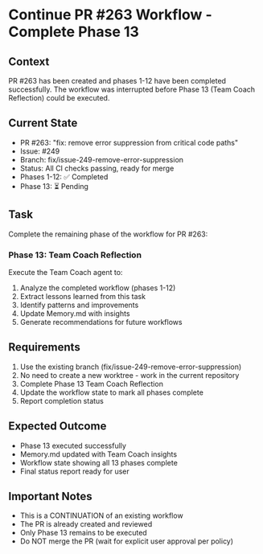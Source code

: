 # Continue PR #263 Workflow - Complete Phase 13

## Context
PR #263 has been created and phases 1-12 have been completed successfully. The workflow was interrupted before Phase 13 (Team Coach Reflection) could be executed.

## Current State
- PR #263: "fix: remove error suppression from critical code paths"
- Issue: #249
- Branch: fix/issue-249-remove-error-suppression
- Status: All CI checks passing, ready for merge
- Phases 1-12: ✅ Completed
- Phase 13: ⏳ Pending

## Task
Complete the remaining phase of the workflow for PR #263:

### Phase 13: Team Coach Reflection
Execute the Team Coach agent to:
1. Analyze the completed workflow (phases 1-12)
2. Extract lessons learned from this task
3. Identify patterns and improvements
4. Update Memory.md with insights
5. Generate recommendations for future workflows

## Requirements
1. Use the existing branch (fix/issue-249-remove-error-suppression)
2. No need to create a new worktree - work in the current repository
3. Complete Phase 13 Team Coach Reflection
4. Update the workflow state to mark all phases complete
5. Report completion status

## Expected Outcome
- Phase 13 executed successfully
- Memory.md updated with Team Coach insights
- Workflow state showing all 13 phases complete
- Final status report ready for user

## Important Notes
- This is a CONTINUATION of an existing workflow
- The PR is already created and reviewed
- Only Phase 13 remains to be executed
- Do NOT merge the PR (wait for explicit user approval per policy)
